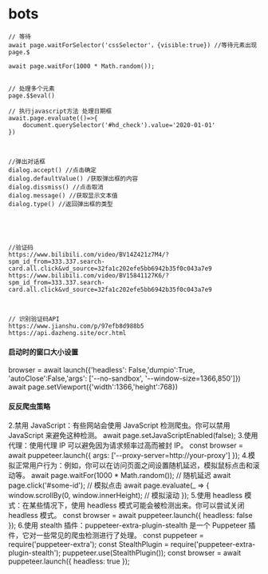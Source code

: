 # bots



```JS
// 等待
await page.waitForSelector('cssSelector'，{visible:true}) //等待元素出现
page.$

await page.waitFor(1000 * Math.random());


// 处理多个元素
page.$$eval()

// 执行javascript方法 处理日期框
await.page.evaluate(()=>{
	document.querySelector('#hd_check').value='2020-01-01'
})



//弹出对话框
dialog.accept() //点击确定
dialog.defaultValue() /获取弹出框的内容
dialog.dissmiss() //点击取消
dialog.message() //获取显示文本值
dialog.type() //返回弹出框的类型





//验证码
https://www.bilibili.com/video/BV14Z421z7M4/?spm_id_from=333.337.search-card.all.click&vd_source=32fa1c202efe5bb6942b35f0c043a7e9
https://www.bilibili.com/video/BV15841127K6/?spm_id_from=333.337.search-card.all.click&vd_source=32fa1c202efe5bb6942b35f0c043a7e9



// 识别验证码API
https://www.jianshu.com/p/97efb8d988b5
https://api.dazheng.site/ocr.html

```



#### 启动时的窗口大小设置
browser = await launch({'headless': False,'dumpio':True, 'autoClose':False,'args': ['--no-sandbox', '--window-size=1366,850']})
await page.setViewport({'width':1366,'height':768})

#### 反反爬虫策略
2.禁用 JavaScript：有些网站会使用 JavaScript 检测爬虫。你可以禁用 JavaScript 来避免这种检测。
await page.setJavaScriptEnabled(false);
3.使用代理：使用代理 IP 可以避免因为请求频率过高而被封 IP。
const browser = await puppeteer.launch({
  args: ['--proxy-server=http://your-proxy']
});
4.模拟正常用户行为：例如，你可以在访问页面之间设置随机延迟，模拟鼠标点击和滚动等。
await page.waitFor(1000 * Math.random()); // 随机延迟
await page.click('#some-id'); // 模拟点击
await page.evaluate(_ => {
  window.scrollBy(0, window.innerHeight); // 模拟滚动
});
5.使用 headless 模式：在某些情况下，使用 headless 模式可能会被检测出来。你可以尝试关闭 headless 模式。
const browser = await puppeteer.launch({ headless: false });
6.使用 stealth 插件：puppeteer-extra-plugin-stealth 是一个 Puppeteer 插件，它对一些常见的爬虫检测进行了处理。
const puppeteer = require('puppeteer-extra');
const StealthPlugin = require('puppeteer-extra-plugin-stealth');
puppeteer.use(StealthPlugin());
const browser = await puppeteer.launch({ headless: true });